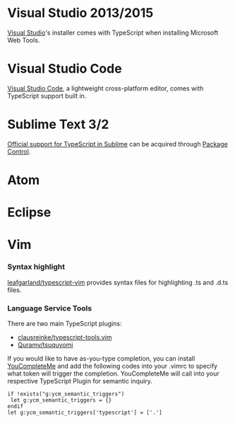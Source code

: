 # Visual Studio 2013/2015

[Visual Studio](https://www.visualstudio.com/)'s installer comes with TypeScript when installing Microsoft Web Tools.

# Visual Studio Code

[Visual Studio Code](https://code.visualstudio.com/), a lightweight cross-platform editor, comes with TypeScript support built in.

# Sublime Text 3/2

[Official support for TypeScript in Sublime](https://github.com/Microsoft/TypeScript-Sublime-Plugin) can be acquired through [Package Control](https://packagecontrol.io/).

# Atom

# Eclipse

# Vim

### Syntax highlight
[leafgarland/typescript-vim](https://github.com/leafgarland/typescript-vim) provides syntax files for highlighting .ts and .d.ts files. 

### Language Service Tools
There are two main TypeScript plugins:
* [clausreinke/typescript-tools.vim](https://github.com/clausreinke/typescript-tools.vim)
* [Quramy/tsuquyomi](https://github.com/Quramy/tsuquyomi)

If you would like to have as-you-type completion, you can install [YouCompleteMe](https://github.com/Valloric/YouCompleteMe) and add the following codes into your .vimrc to specify what token will trigger the completion. YouCompleteMe will call into your respective TypeScript Plugin for semantic inquiry.

```vimscript
if !exists("g:ycm_semantic_triggers")
 let g:ycm_semantic_triggers = {}
endif
let g:ycm_semantic_triggers['typescript'] = ['.']
```

